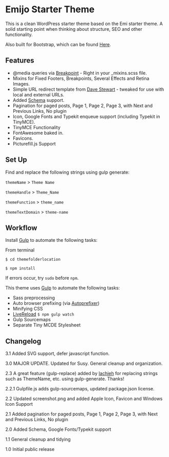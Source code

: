 Emijo Starter Theme 
=================

This is a clean WordPress starter theme based on the Emi starter theme.  A solid starting point when thinking about structure, SEO and other functionality.

Also built for Bootstrap, which can be found [Here](https://github.com/jomurgel/Emijo-Bootstrap).

Features
------------
* @media queries via [Breakpoint](http://breakpoint-sass.com/) - Right in your _mixins.scss file. 
* Mixins for Fixed Footers, Breakpoints, Several Effects and Retina Images.
* Simple URL redirect template from [Dave Stewart](http://www.davestewart.co.uk) - tweaked for use with local and external URLs.
* Added [Schema](http://www.schema.org) support.
* Pagination for paged posts, Page 1, Page 2, Page 3, with Next and Previous Links, No plugin
* Icon, Google Fonts and Typekit enqueue support (including Typekit in TinyMCE).
* TinyMCE Functionality
* FontAwesome baked in.
* Favicons.
* Picturefill.js Support

Set Up
------------
Find and replace the following strings using gulp generate:

`themeName` > `Theme Name`

`themeHandle` > `Theme_Name`

`themeFunction` > `theme_name`

`themeTextDomain` > `theme-name`

Workflow
------------
Install [Gulp](http://gulpjs.com/) to automate the following tasks:

From terminal
```
$ cd themefolderlocation

$ npm install
```
If errors occur, try `sudo` before `npm`.

This theme uses [Gulp](http://gulpjs.com/) to automate the following tasks:
* Sass preprocessing
* Auto browser prefixing (via [Autoprefixer](https://github.com/ai/autoprefixer))
* Minifying CSS
* [LiveReload](http://livereload.com/) `$ npm gulp watch`
* Gulp Sourcemaps
* Separate Tiny MCDE Stylesheet

Changelog
------------
3.1 Added SVG support, defer javascript function.

3.0 MAJOR UPDATE.  Updated for Susy.  General cleanup and organization.  

2.3 A great feature (gulp-replace) added by [lachieh](https://github.com/lachieh) for replacing strings such as ThemeName, etc. using gulp-generate. Thanks!

2.2.1 Gulpfile.js adds gulp-sourcemaps, updated package.json license.

2.2 Updated screenshot.png and added Apple Icon, Favicon and Windows Icon Support

2.1 Added pagination for paged posts, Page 1, Page 2, Page 3, with Next and Previous Links, No plugin

2.0 Added Schema, Google Fonts/Typekit support 

1.1 General cleanup and tidying  

1.0 Initial public release
